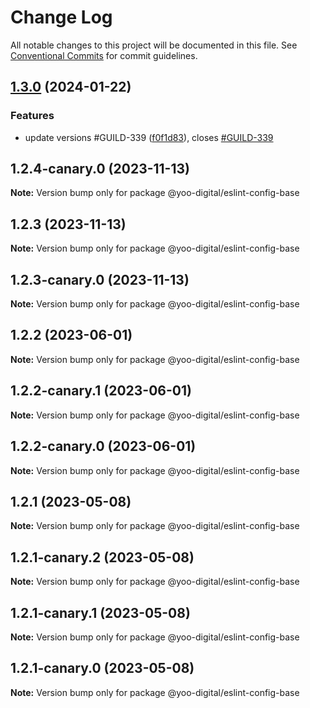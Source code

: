 # Change Log

All notable changes to this project will be documented in this file.
See [Conventional Commits](https://conventionalcommits.org) for commit guidelines.

## [1.3.0](https://github.com/yoo-digital/typescript/compare/@yoo-digital/eslint-config-base@1.2.4-canary.0...@yoo-digital/eslint-config-base@1.3.0) (2024-01-22)

### Features

- update versions #GUILD-339 ([f0f1d83](https://github.com/yoo-digital/typescript/commit/f0f1d83cadda815fb855c6ab3c137b79ba382dc4)), closes [#GUILD-339](https://github.com/yoo-digital/typescript/issues/GUILD-339)

## 1.2.4-canary.0 (2023-11-13)

**Note:** Version bump only for package @yoo-digital/eslint-config-base

## 1.2.3 (2023-11-13)

**Note:** Version bump only for package @yoo-digital/eslint-config-base

## 1.2.3-canary.0 (2023-11-13)

**Note:** Version bump only for package @yoo-digital/eslint-config-base

## 1.2.2 (2023-06-01)

**Note:** Version bump only for package @yoo-digital/eslint-config-base

## 1.2.2-canary.1 (2023-06-01)

**Note:** Version bump only for package @yoo-digital/eslint-config-base

## 1.2.2-canary.0 (2023-06-01)

**Note:** Version bump only for package @yoo-digital/eslint-config-base

## 1.2.1 (2023-05-08)

**Note:** Version bump only for package @yoo-digital/eslint-config-base

## 1.2.1-canary.2 (2023-05-08)

**Note:** Version bump only for package @yoo-digital/eslint-config-base

## 1.2.1-canary.1 (2023-05-08)

**Note:** Version bump only for package @yoo-digital/eslint-config-base

## 1.2.1-canary.0 (2023-05-08)

**Note:** Version bump only for package @yoo-digital/eslint-config-base
